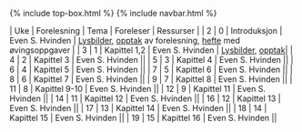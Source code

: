 {% include top-box.html %} <!-- Kode for å inkludere boksen på toppen av siden. Se _config.yml for å gjøre endringer. -->
{% include navbar.html %} <!-- Kode for navigasjonsmeny. Se navbar.html for å gjøre endringer. -->
<!-- Gjør endringer under her -->

| Uke | Forelesning | Tema | Foreleser | Ressurser | 
| 2 | 0 | Introduksjon |  Even S. Hvinden | [Lysbilder](https://www.dropbox.com/s/04d7detrng2hw51/forelesning_1_sok1010_1016_v22.pdf?dl=0), [opptak](https://uit.cloud.panopto.eu/Panopto/Pages/Viewer.aspx?id=ac9f74c5-f849-4951-90d9-ae1c007e92c1) av forelesning, [hefte](https://www.dropbox.com/s/qlh9vo171ldm4yb/hefte.pdf?dl=0) med øvingsoppgaver |
| 3 | 1 | Kapittel 1,2 |  Even S. Hvinden | [Lysbilder](https://www.dropbox.com/s/nk3c61y3hpgz41v/forelesning_2_sok1010_1016_v22.pdf?dl=0), [opptak](https://uit.cloud.panopto.eu/Panopto/Pages/Viewer.aspx?id=8b5f747a-777b-47a2-97a2-ae2100be8f84)|
| 4 | 2 | Kapittel 3 |  Even S. Hvinden ||
| 5 | 3 | Kapittel 4 |  Even S. Hvinden ||
| 6 | 4 | Kapittel 5 |  Even S. Hvinden ||
| 7 | 5 | Kapittel 6 |  Even S. Hvinden ||
| 8 | 6 | Kapittel 7 |  Even S. Hvinden ||
| 9 | 7 | Kapittel 8 |  Even S. Hvinden ||
| 11 | 8 | Kapittel 9-10 |  Even S. Hvinden ||
| 12 | 9 | Kapittel 11 |  Even S. Hvinden ||
| 14 | 11 | Kapittel 12 |  Even S. Hvinden ||
| 16 | 12 | Kapittel 13 |  Even S. Hvinden ||
| 17 | 13 | Kapittel 14 |  Even S. Hvinden ||
| 18 | 14 | Kapittel 15 |  Even S. Hvinden ||
| 19 | 15 | Kapittel 16 |  Even S. Hvinden ||
